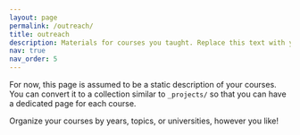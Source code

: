 ```yaml
---
layout: page
permalink: /outreach/
title: outreach
description: Materials for courses you taught. Replace this text with your description.
nav: true 
nav_order: 5
---
```


For now, this page is assumed to be a static description of your courses. You can convert it to a collection similar to `_projects/` so that you can have a dedicated page for each course.

Organize your courses by years, topics, or universities, however you like!
